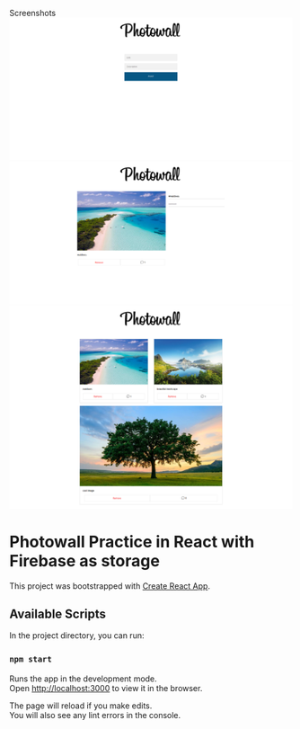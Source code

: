 Screenshots
<img src="screenshot\add-post-page.png">
<img src="screenshot\comment-page.png">
<img src="screenshot\landing-page.jpg">

# Photowall Practice in React with Firebase as storage

This project was bootstrapped with [Create React App](https://github.com/facebook/create-react-app).

## Available Scripts

In the project directory, you can run:

### `npm start`

Runs the app in the development mode.<br />
Open [http://localhost:3000](http://localhost:3000) to view it in the browser.

The page will reload if you make edits.<br />
You will also see any lint errors in the console.
